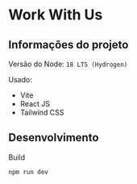 # Work With Us

## Informações do projeto

Versão do Node: `18 LTS (Hydrogen)`

Usado:
- Vite
- React JS
- Tailwind CSS

## Desenvolvimento

Build

```
npm run dev
```
